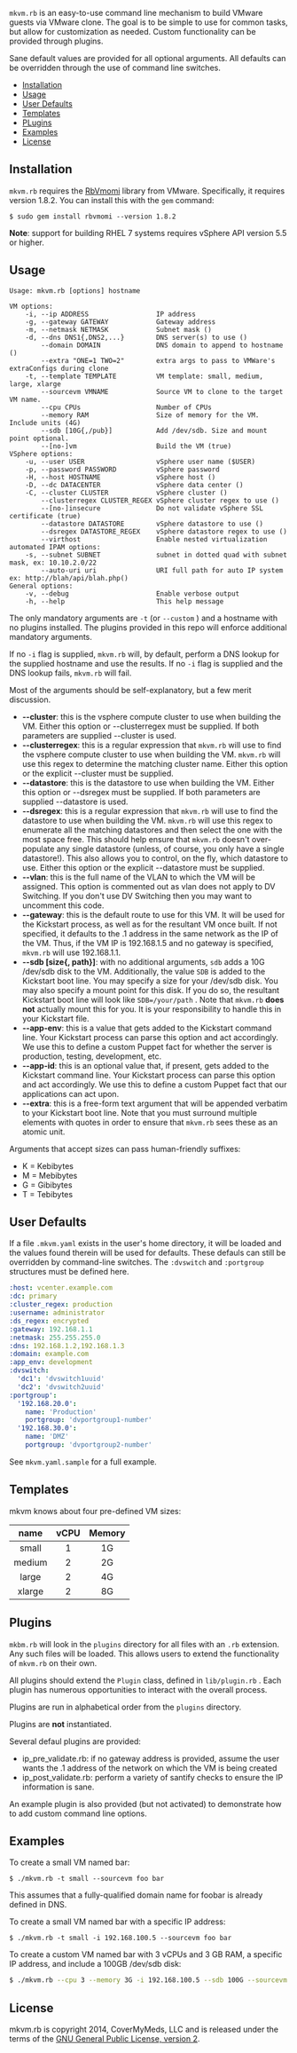  `mkvm.rb` is an easy-to-use command line mechanism to build VMware guests via VMware clone. The goal is to be simple to use for common tasks, but allow for customization as needed. Custom functionality can be provided through plugins.

Sane default values are provided for all optional arguments. All defaults can be overridden through the use of command line switches.

* [Installation](#installation)
* [Usage](#usage)
* [User Defaults](#user-defaults)
* [Templates](#templates)
* [PLugins](#plugins)
* [Examples](#examples)
* [License](#license)

## Installation

`mkvm.rb` requires the [RbVmomi](https://github.com/vmware/rbvmomi) library from VMware. Specifically, it requires version 1.8.2. You can install this with the `gem` command:

``` shell
$ sudo gem install rbvmomi --version 1.8.2
```

**Note**: support for building RHEL 7 systems requires vSphere API version 5.5 or higher.

## Usage

``` shell
Usage: mkvm.rb [options] hostname

VM options:
    -i, --ip ADDRESS                 IP address
    -g, --gateway GATEWAY            Gateway address
    -m, --netmask NETMASK            Subnet mask ()
    -d, --dns DNS1{,DNS2,...}        DNS server(s) to use ()
        --domain DOMAIN              DNS domain to append to hostname ()
        --extra "ONE=1 TWO=2"        extra args to pass to VMWare's extraConfigs during clone
    -t, --template TEMPLATE          VM template: small, medium, large, xlarge
        --sourcevm VMNAME            Source VM to clone to the target VM name.
        --cpu CPUs                   Number of CPUs
        --memory RAM                 Size of memory for the VM.  Include units (4G)
        --sdb [10G{,/pub}]           Add /dev/sdb. Size and mount point optional.
        --[no-]vm                    Build the VM (true)
VSphere options:
    -u, --user USER                  vSphere user name ($USER)
    -p, --password PASSWORD          vSphere password
    -H, --host HOSTNAME              vSphere host ()
    -D, --dc DATACENTER              vSphere data center ()
    -C, --cluster CLUSTER            vSphere cluster ()
        --clusterregex CLUSTER_REGEX vSphere cluster regex to use ()
        --[no-]insecure              Do not validate vSphere SSL certificate (true)
        --datastore DATASTORE        vSphere datastore to use ()
        --dsregex DATASTORE_REGEX    vSphere datastore regex to use ()
        --virthost                   Enable nested virtualization
automated IPAM options:
    -s, --subnet SUBNET              subnet in dotted quad with subnet mask, ex: 10.10.2.0/22
        --auto-uri uri               URI full path for auto IP system ex: http://blah/api/blah.php()
General options:
    -v, --debug                      Enable verbose output
    -h, --help                       This help message
```

The only mandatory arguments are `-t` (or `--custom` ) and a hostname with no plugins installed. The plugins provided in this repo will enforce additional mandatory arguments.

If no `-i` flag is supplied, `mkvm.rb` will, by default, perform a DNS lookup for the supplied hostname and use the results. If no `-i` flag is supplied and the DNS lookup fails, `mkvm.rb` will fail.

Most of the arguments should be self-explanatory, but a few merit discussion.

* **--cluster**: this is the vsphere compute cluster to use when building the VM. Either this option or --clusterregex must be supplied. If both parameters are supplied --cluster is used.
* **--clusterregex**: this is a regular expression that `mkvm.rb` will use to find the vsphere compute cluster to use when building the VM. `mkvm.rb` will use this regex to determine the matching cluster name. Either this option or the explicit --cluster must be supplied.
* **--datastore**: this is the datastore to use when building the VM. Either this option or --dsregex must be supplied. If both parameters are supplied --datastore is used.
* **--dsregex**: this is a regular expression that `mkvm.rb` will use to find the datastore to use when building the VM. `mkvm.rb` will use this regex to enumerate all the matching datastores and then select the one with the most space free. This should help ensure that `mkvm.rb` doesn't over-populate any single datastore (unless, of course, you only have a single datastore!). This also allows you to control, on the fly, which datastore to use. Either this option or the explicit --datastore must be supplied.
* **--vlan**: this is the full name of the VLAN to which the VM will be assigned. This option is commented out as vlan does not apply to DV Switching. If you don't use DV Switching then you may want to uncomment this code.
* **--gateway**: this is the default route to use for this VM. It will be used for the Kickstart process, as well as for the resultant VM once built. If not specified, it defaults to the .1 address in the same network as the IP of the VM. Thus, if the VM IP is 192.168.1.5 and no gateway is specified, `mkvm.rb` will use 192.168.1.1.
* **--sdb [size{, path}]**: with no additional arguments, `sdb` adds a 10G /dev/sdb disk to the VM. Additionally, the value `SDB` is added to the Kickstart boot line. You may specify a size for your /dev/sdb disk. You may also specify a mount point for this disk. If you do so, the resultant Kickstart boot line will look like `SDB=/your/path` . Note that `mkvm.rb` **does not** actually mount this for you. It is your responsibility to handle this in your Kickstart file.
* **--app-env**: this is a value that gets added to the Kickstart command line. Your Kickstart process can parse this option and act accordingly. We use this to define a custom Puppet fact for whether the server is production, testing, development, etc.
* **--app-id**: this is an optional value that, if present, gets added to the Kickstart command line. Your Kickstart process can parse this option and act accordingly. We use this to define a custom Puppet fact that our applications can act upon.
* **--extra**: this is a free-form text argument that will be appended verbatim to your Kickstart boot line. Note that you must surround multiple elements with quotes in order to ensure that `mkvm.rb` sees these as an atomic unit.

Arguments that accept sizes can pass human-friendly suffixes:

* K = Kebibytes
* M = Mebibytes
* G = Gibibytes
* T = Tebibytes

## User Defaults

If a file `.mkvm.yaml` exists in the user's home directory, it will be loaded and the values found therein will be used for defaults. These defauls can still be overridden by command-line switches. The `:dvswitch` and `:portgroup` structures must be defined here.

``` yaml
:host: vcenter.example.com
:dc: primary
:cluster_regex: production
:username: administrator
:ds_regex: encrypted
:gateway: 192.168.1.1
:netmask: 255.255.255.0
:dns: 192.168.1.2,192.168.1.3
:domain: example.com
:app_env: development
:dvswitch:
  'dc1': 'dvswitch1uuid'
  'dc2': 'dvswitch2uuid'
:portgroup':
  '192.168.20.0':
    name: 'Production'
    portgroup: 'dvportgroup1-number'
  '192.168.30.0':
    name: 'DMZ'
    portgroup: 'dvportgroup2-number'
```

See `mkvm.yaml.sample` for a full example.

## Templates

mkvm knows about four pre-defined VM sizes:

| name | vCPU | Memory |
| :----: | :----: | :--------: |
| small | 1 | 1G |
| medium | 2 | 2G |
| large | 2 | 4G |
| xlarge | 2 | 8G |

## Plugins

`mkbm.rb` will look in the `plugins` directory for all files with an `.rb` extension. Any such files will be loaded. This allows users to extend the functionality of `mkvm.rb` on their own.

All plugins should extend the `Plugin` class, defined in `lib/plugin.rb` . Each plugin has numerous opportunities to interact with the overall process.

Plugins are run in alphabetical order from the `plugins` directory.

Plugins are **not** instantiated.

Several defaul plugins are provided:

* ip_pre_validate.rb: if no gateway address is provided, assume the user wants the .1 address of the network on which the VM is being created
* ip_post_validate.rb: perform a variety of santify checks to ensure the IP information is sane.

An example plugin is also provided (but not activated) to demonstrate how to add custom command line options.

## Examples

To create a small VM named bar:

``` shell
$ ./mkvm.rb -t small --sourcevm foo bar
```

This assumes that a fully-qualified domain name for foobar is already defined in DNS.

To create a small VM named bar with a specific IP address:

``` shell
$ ./mkvm.rb -t small -i 192.168.100.5 --sourcevm foo bar
```

To create a custom VM named bar with 3 vCPUs and 3 GB RAM, a specific IP address, and include a 100GB /dev/sdb disk:

``` bash
$ ./mkvm.rb --cpu 3 --memory 3G -i 192.168.100.5 --sdb 100G --sourcevm foo bar
```

## License

mkvm.rb is copyright 2014, CoverMyMeds, LLC and is released under the terms of the [GNU General Public License, version 2](http://www.gnu.org/licenses/old-licenses/gpl-2.0.txt).

